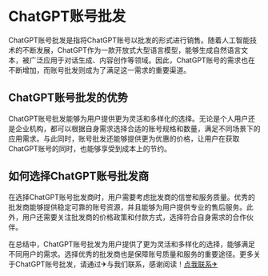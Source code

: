 # ChatGPT账号批发

ChatGPT账号批发是指将ChatGPT账号以批发的形式进行销售。随着人工智能技术的不断发展，ChatGPT作为一款开放式大型语言模型，能够生成自然语言文本，被广泛应用于对话生成、内容创作等领域。因此，ChatGPT账号的需求也在不断增加，而账号批发则成为了满足这一需求的重要渠道。

## ChatGPT账号批发的优势
ChatGPT账号批发能够为用户提供更为灵活和多样化的选择。无论是个人用户还是企业机构，都可以根据自身需求选择合适的账号规格和数量，满足不同场景下的应用需求。与此同时，账号批发还能够提供更为优惠的价格，让用户在获取ChatGPT账号的同时，也能够享受到成本上的节约。

## 如何选择ChatGPT账号批发商
在选择ChatGPT账号批发商时，用户需要考虑批发商的信誉和服务质量。优秀的批发商能够提供稳定可靠的账号资源，并且能够为用户提供专业的售后服务。此外，用户还需要关注批发商的价格政策和付款方式，选择符合自身需求的合作伙伴。

在总结中，ChatGPT账号批发为用户提供了更为灵活和多样化的选择，能够满足不同用户的需求。选择优秀的批发商也是保障账号质量和服务的重要途径。更多关于ChatGPT账号批发，请通过✈与我们联系，感谢阅读！[点我联系✈](https://www.G208.com)